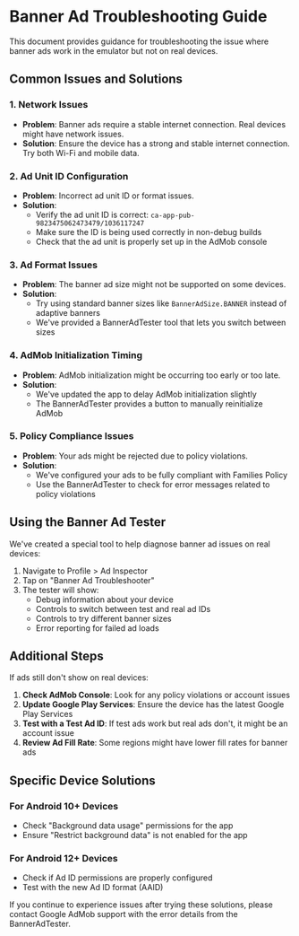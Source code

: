 # Banner Ad Troubleshooting Guide

This document provides guidance for troubleshooting the issue where banner ads work in the emulator but not on real devices.

## Common Issues and Solutions

### 1. Network Issues
- **Problem**: Banner ads require a stable internet connection. Real devices might have network issues.
- **Solution**: Ensure the device has a strong and stable internet connection. Try both Wi-Fi and mobile data.

### 2. Ad Unit ID Configuration
- **Problem**: Incorrect ad unit ID or format issues.
- **Solution**: 
  - Verify the ad unit ID is correct: `ca-app-pub-9823475062473479/1036117247`
  - Make sure the ID is being used correctly in non-debug builds
  - Check that the ad unit is properly set up in the AdMob console

### 3. Ad Format Issues
- **Problem**: The banner ad size might not be supported on some devices.
- **Solution**: 
  - Try using standard banner sizes like `BannerAdSize.BANNER` instead of adaptive banners
  - We've provided a BannerAdTester tool that lets you switch between sizes

### 4. AdMob Initialization Timing
- **Problem**: AdMob initialization might be occurring too early or too late.
- **Solution**: 
  - We've updated the app to delay AdMob initialization slightly
  - The BannerAdTester provides a button to manually reinitialize AdMob

### 5. Policy Compliance Issues
- **Problem**: Your ads might be rejected due to policy violations.
- **Solution**:
  - We've configured your ads to be fully compliant with Families Policy
  - Use the BannerAdTester to check for error messages related to policy violations

## Using the Banner Ad Tester

We've created a special tool to help diagnose banner ad issues on real devices:

1. Navigate to Profile > Ad Inspector
2. Tap on "Banner Ad Troubleshooter"
3. The tester will show:
   - Debug information about your device
   - Controls to switch between test and real ad IDs
   - Controls to try different banner sizes
   - Error reporting for failed ad loads

## Additional Steps

If ads still don't show on real devices:

1. **Check AdMob Console**: Look for any policy violations or account issues
2. **Update Google Play Services**: Ensure the device has the latest Google Play Services
3. **Test with a Test Ad ID**: If test ads work but real ads don't, it might be an account issue
4. **Review Ad Fill Rate**: Some regions might have lower fill rates for banner ads

## Specific Device Solutions

### For Android 10+ Devices
- Check "Background data usage" permissions for the app
- Ensure "Restrict background data" is not enabled for the app

### For Android 12+ Devices
- Check if Ad ID permissions are properly configured
- Test with the new Ad ID format (AAID)

If you continue to experience issues after trying these solutions, please contact Google AdMob support with the error details from the BannerAdTester.
